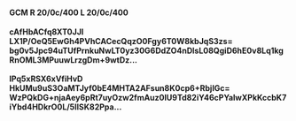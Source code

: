 #### GCM R 20/0c/400 L 20/0c/400
**cAfHbACfq8XT0JJI**<br/>**LX1P/OeQ5EwGh4PVhCACecQqzO0Fgy6T0W8kbJqS3zs=**<br/>**bg0v5Jpc94uTUfPrnkuNwLT0yz30G6DdZO4nDlsL08QgiD6hE0v8Lq1kgRnOML3MPuuwLrzgDm+9wtDz...**<br/><br/>
**lPq5xRSX6xVfiHvD**<br/>**HkUMu9uS3OaMTJyf0bE4MHTA2AFsun8K0cp6+RbjIGc=**<br/>**WzPQkDG+njaAey6pRt7uyOzw2fmAuz0lU9Td82iY46cPYalwXPkKccbK7iYbd4HDkrO0L/5IlSK82Ppa...**